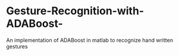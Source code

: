 # Gesture-Recognition-with-ADABoost-
An implementation of ADABoost in matlab to recognize hand written gestures
